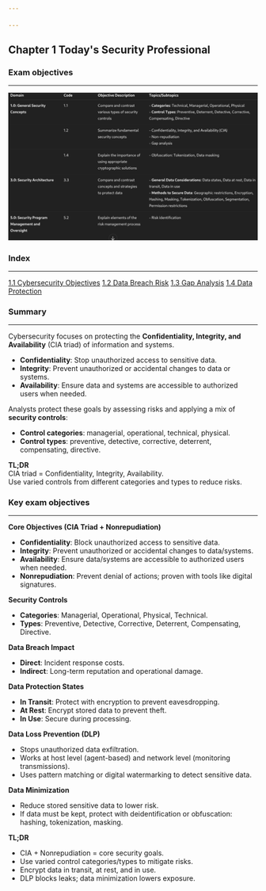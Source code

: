```yaml
---

---
```


## **Chapter 1 Today's Security Professional**

### **Exam objectives** 
---

![Pasted image 20250807124659.png](images/Pasted%20image%2020250807124659.png)


### **Index** 
---
[1.1 Cybersecurity Objectives](Chapter%201%20Today's%20Security%20Professional/sub%20indexes/1.1%20Cybersecurity%20Objectives.md)
[1.2 Data Breach Risk](Chapter%201%20Today's%20Security%20Professional/sub%20indexes/1.2%20Data%20Breach%20Risk.md)
[1.3 Gap Analysis](Chapter%201%20Today's%20Security%20Professional/sub%20indexes/1.3%20Gap%20Analysis.md)
[1.4 Data Protection](Chapter%201%20Today's%20Security%20Professional/sub%20indexes/1.4%20Data%20Protection.md)

### **Summary**
---

Cybersecurity focuses on protecting the **Confidentiality, Integrity, and Availability** (CIA triad) of information and systems.

- **Confidentiality**: Stop unauthorized access to sensitive data.
- **Integrity**: Prevent unauthorized or accidental changes to data or systems.
- **Availability**: Ensure data and systems are accessible to authorized users when needed.

Analysts protect these goals by assessing risks and applying a mix of **security controls**:

- **Control categories**: managerial, operational, technical, physical.
- **Control types**: preventive, detective, corrective, deterrent, compensating, directive.

**TL;DR**  
CIA triad = Confidentiality, Integrity, Availability.  
Use varied controls from different categories and types to reduce risks.


### Key exam objectives
---
**Core Objectives (CIA Triad + Nonrepudiation)**

- **Confidentiality**: Block unauthorized access to sensitive data.
- **Integrity**: Prevent unauthorized or accidental changes to data/systems.
- **Availability**: Ensure data/systems are accessible to authorized users when needed.
- **Nonrepudiation**: Prevent denial of actions; proven with tools like digital signatures.

**Security Controls**

- **Categories**: Managerial, Operational, Physical, Technical.
- **Types**: Preventive, Detective, Corrective, Deterrent, Compensating, Directive.

**Data Breach Impact**

- **Direct**: Incident response costs.
- **Indirect**: Long-term reputation and operational damage.

**Data Protection States**

- **In Transit**: Protect with encryption to prevent eavesdropping.
- **At Rest**: Encrypt stored data to prevent theft.
- **In Use**: Secure during processing.

**Data Loss Prevention (DLP)**

- Stops unauthorized data exfiltration.
- Works at host level (agent-based) and network level (monitoring transmissions).
- Uses pattern matching or digital watermarking to detect sensitive data.

**Data Minimization**

- Reduce stored sensitive data to lower risk.
- If data must be kept, protect with deidentification or obfuscation: hashing, tokenization, masking.

**TL;DR**  
- CIA + Nonrepudiation = core security goals.  
- Use varied control categories/types to mitigate risks.  
- Encrypt data in transit, at rest, and in use.  
- DLP blocks leaks; data minimization lowers exposure.